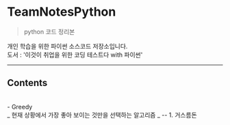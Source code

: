 # TeamNotesPython

> python 코드 정리본


개인 학습을 위한 파이썬 소스코드 저장소입니다.<br/>
도서 : '이것이 취업을 위한 코딩 테스트다 with 파이썬'<br/>

---
## Contents
<br/>
- Greedy<br/> _ 현재 상황에서 가장 좋아 보이는 것만을 선택하는 알고리즘 _
-- 1. 거스름돈
